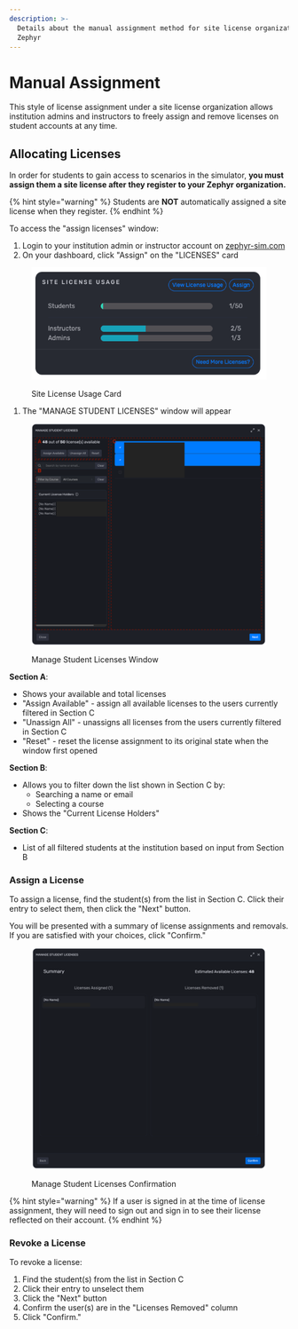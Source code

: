 ```yaml
---
description: >-
  Details about the manual assignment method for site license organizations on
  Zephyr
---
```


# Manual Assignment

This style of license assignment under a site license organization allows institution admins and instructors to freely assign and remove licenses on student accounts at any time.

## Allocating Licenses

In order for students to gain access to scenarios in the simulator, **you must assign them a site license after they register to your Zephyr organization.**&#x20;

{% hint style="warning" %}
Students are **NOT** automatically assigned a site license when they register.
{% endhint %}

To access the "assign licenses" window:

1. Login to your institution admin or instructor account on [zephyr-sim.com](https://zephyr-sim.com)
2. On your dashboard, click "Assign" on the "LICENSES" card

<figure><img src="../../.gitbook/assets/site license usage card (1).png" alt="" width="448"><figcaption><p>Site License Usage Card</p></figcaption></figure>

1. The "MANAGE STUDENT LICENSES" window will appear

<figure><img src="../../.gitbook/assets/manage student licenses modal.png" alt="" width="563"><figcaption><p>Manage Student Licenses Window</p></figcaption></figure>

**Section A**:&#x20;

* Shows your available and total licenses
* "Assign Available" - assign all available licenses to the users currently filtered in Section C
* "Unassign All" - unassigns all licenses from the users currently filtered in Section C
* "Reset" - reset the license assignment to its original state when the window first opened

**Section B**:

* Allows you to filter down the list shown in Section C by:
  * Searching a name or email
  * Selecting a course
* Shows the "Current License Holders"

**Section C**:

* List of all filtered students at the institution based on input from Section B

### Assign a License

To assign a license, find the student(s) from the list in Section C. Click their entry to select them, then click the "Next" button.

You will be presented with a summary of license assignments and removals. If you are satisfied with your choices, click "Confirm."

<figure><img src="../../.gitbook/assets/manage student licenses confirmation.png" alt="" width="563"><figcaption><p>Manage Student Licenses Confirmation</p></figcaption></figure>

{% hint style="warning" %}
If a user is signed in at the time of license assignment, they will need to sign out and sign in to see their license reflected on their account.
{% endhint %}

### Revoke a License

To revoke a license:

1. Find the student(s) from the list in Section C
2. Click their entry to unselect them
3. Click the "Next" button
4. Confirm the user(s) are in the "Licenses Removed" column
5. Click "Confirm."
